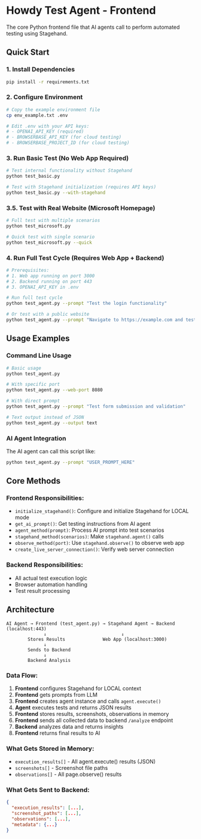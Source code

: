 # Howdy Test Agent - Frontend

The core Python frontend file that AI agents call to perform automated testing using Stagehand.

## Quick Start

### 1. Install Dependencies
```bash
pip install -r requirements.txt
```

### 2. Configure Environment
```bash
# Copy the example environment file
cp env_example.txt .env

# Edit .env with your API keys:
# - OPENAI_API_KEY (required)
# - BROWSERBASE_API_KEY (for cloud testing)
# - BROWSERBASE_PROJECT_ID (for cloud testing)
```

### 3. Run Basic Test (No Web App Required)
```bash
# Test internal functionality without Stagehand
python test_basic.py

# Test with Stagehand initialization (requires API keys)
python test_basic.py --with-stagehand
```

### 3.5. Test with Real Website (Microsoft Homepage)
```bash
# Full test with multiple scenarios
python test_microsoft.py

# Quick test with single scenario
python test_microsoft.py --quick
```

### 4. Run Full Test Cycle (Requires Web App + Backend)
```bash
# Prerequisites:
# 1. Web app running on port 3000
# 2. Backend running on port 443
# 3. OPENAI_API_KEY in .env

# Run full test cycle
python test_agent.py --prompt "Test the login functionality"

# Or test with a public website
python test_agent.py --prompt "Navigate to https://example.com and test links"
```

## Usage Examples

### Command Line Usage
```bash
# Basic usage
python test_agent.py

# With specific port
python test_agent.py --web-port 8080

# With direct prompt
python test_agent.py --prompt "Test form submission and validation"

# Text output instead of JSON
python test_agent.py --output text
```

### AI Agent Integration
The AI agent can call this script like:
```bash
python test_agent.py --prompt "USER_PROMPT_HERE"
```

## Core Methods

### Frontend Responsibilities:
- `initialize_stagehand()`: Configure and initialize Stagehand for LOCAL mode
- `get_ai_prompt()`: Get testing instructions from AI agent
- `agent_method(prompt)`: Process AI prompt into test scenarios  
- `stagehand_method(scenarios)`: Make `stagehand.agent()` calls
- `observe_method(port)`: Use `stagehand.observe()` to observe web app
- `create_live_server_connection()`: Verify web server connection

### Backend Responsibilities:
- All actual test execution logic
- Browser automation handling
- Test result processing

## Architecture

```
AI Agent → Frontend (test_agent.py) → Stagehand Agent → Backend (localhost:443)
              ↓                            ↓
        Stores Results              Web App (localhost:3000)
              ↓
        Sends to Backend
              ↓
        Backend Analysis
```

### Data Flow:
1. **Frontend** configures Stagehand for LOCAL context
2. **Frontend** gets prompts from LLM
3. **Frontend** creates agent instance and calls `agent.execute()`
4. **Agent** executes tests and returns JSON results
5. **Frontend** stores results, screenshots, observations in memory
6. **Frontend** sends all collected data to backend `/analyze` endpoint
7. **Backend** analyzes data and returns insights
8. **Frontend** returns final results to AI

### What Gets Stored in Memory:
- `execution_results[]` - All agent.execute() results (JSON)
- `screenshots[]` - Screenshot file paths
- `observations[]` - All page.observe() results

### What Gets Sent to Backend:
```json
{
  "execution_results": [...],
  "screenshot_paths": [...],
  "observations": [...],
  "metadata": {...}
}
```
